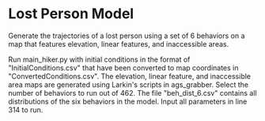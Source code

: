 # Lost Person Model
Generate the trajectories of a lost person using a set of 6 behaviors on a map that features elevation, linear features, and inaccessible areas. 

Run main_hiker.py with initial conditions in the format of "InitialConditions.csv" that have been converted to map coordinates in "ConvertedConditions.csv". The elevation, linear feature, and inaccessible area maps are generated using Larkin's scripts in ags_grabber. Select the number of behaviors to run out of 462. The file "beh_dist_6.csv" contains all distributions of the six behaviors in the model. Input all parameters in line 314 to run. 
